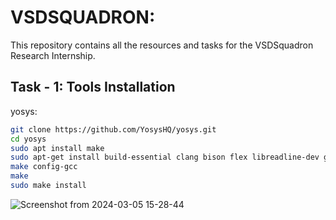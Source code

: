 
# VSDSQUADRON:

This repository contains all the resources and tasks for the VSDSquadron Research Internship.




## Task - 1: Tools Installation

yosys:

```bash
git clone https://github.com/YosysHQ/yosys.git
cd yosys
sudo apt install make
sudo apt-get install build-essential clang bison flex libreadline-dev gawk tcl-dev libffi-dev git graphviz xdot pkg-config python3 libboost-system-dev libboost-python-dev libboost-filesystem-dev zlib1g-dev
make config-gcc
make
sudo make install

```


![Screenshot from 2024-03-05 15-28-44](https://github.com/mreddybalaji/vsdsquadron_log/assets/130784457/6df8e52e-39df-4bb9-8f07-7cd01b454a1a)



